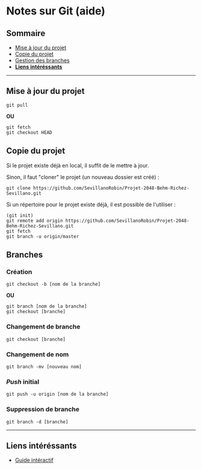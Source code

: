 # Notes sur Git (aide)
## Sommaire
 * [Mise à jour du projet](#mise-à-jour-du-projet)
 * [Copie du projet](#copie-du-projet)
 * [Gestion des branches](#branches)
 * [**Liens intéréssants**](#liens-intéréssants)
___
## Mise à jour du projet
```
git pull
```
**OU**
```
git fetch
git checkout HEAD
```

## Copie du projet
Si le projet existe déjà en local, il suffit de le mettre à jour.

Sinon, il faut "cloner" le projet (un nouveau dossier est créé) :
```Git
git clone https://github.com/SevillanoRobin/Projet-2048-Behm-Richez-Sevillano.git
```

Si un répertoire pour le projet existe déjà, il est possible de l'utiliser :
```Git
(git init)
git remote add origin https://github.com/SevillanoRobin/Projet-2048-Behm-Richez-Sevillano.git
git fetch
git branch -u origin/master
```

## Branches
### Création
```
git checkout -b [nom de la branche]
```
**OU**
```
git branch [nom de la branche]
git checkout [branche]
```

### Changement de branche
```
git checkout [branche]
```

### Changement de nom
```
git branch -mv [nouveau nom]
```

### *Push* initial
```
git push -u origin [nom de la branche]
```

### Suppression de branche
```
git branch -d [branche]
```

___
## Liens intéréssants
 * [Guide intéractif](https://learngitbranching.js.org/?demo)